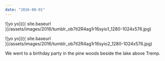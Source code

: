```yaml
---
date: "2016-08-01"
---
```


![yo yo]({{ site.baseurl }}/assets/images/2016/tumblr_ob7tl2R4ag1r16syio1_1280-1024x576.jpg)

![yo yo]({{ site.baseurl }}/assets/images/2016/tumblr_ob7tl2R4ag1r16syio2_1280-1024x576.jpg)

We went to a birthday party in the pine woods beside the lake above Tremp.

